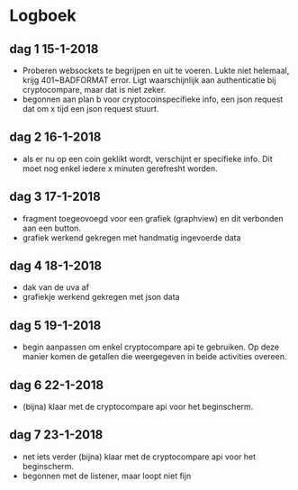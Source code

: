 # Logboek
## dag 1 15-1-2018
- Proberen websockets te begrijpen en uit te voeren. Lukte niet helemaal, krijg 401~BADFORMAT error. Ligt waarschijnlijk aan authenticatie bij cryptocompare, maar dat is niet zeker. 
- begonnen aan plan b voor cryptocoinspecifieke info, een json request dat om x tijd een json request stuurt.

## dag 2 16-1-2018
- als er nu op een coin geklikt wordt, verschijnt er specifieke info. Dit moet nog enkel iedere x minuten gerefresht worden. 

## dag 3 17-1-2018
- fragment toegeovoegd voor een grafiek (graphview) en dit verbonden aan een button.
- grafiek werkend gekregen met handmatig ingevoerde data

## dag 4 18-1-2018
- dak van de uva af
- grafiekje werkend gekregen met json data

## dag 5 19-1-2018
- begin aanpassen om enkel cryptocompare api te gebruiken. Op deze manier komen de getallen die weergegeven in beide activities overeen.

## dag 6 22-1-2018
- (bijna) klaar met de cryptocompare api voor het beginscherm.

## dag 7 23-1-2018
- net iets verder (bijna) klaar met de cryptocompare api voor het beginscherm.
- begonnen met de listener, maar loopt niet fijn

